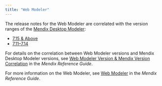 ```yaml
---
title: "Web Modeler"
---
```


The release notes for the Web Modeler are correlated with the version ranges of the [Mendix Desktop Modeler](../desktop-modeler/index): 

* [7.15 & Above](7.15-and-above)
* [7.11–7.14](7.11-7.14)

For details on the correlation between Web Modeler versions and Mendix Desktop Modeler versions, see [Web Modeler Version & Mendix Version Correlation](/refguide/web-modeler/versions-wm) in the *Mendix Reference Guide*.

For more information on the Web Modeler, see [Web Modeler](/refguide/web-modeler/) in the *Mendix Reference Guide*.
